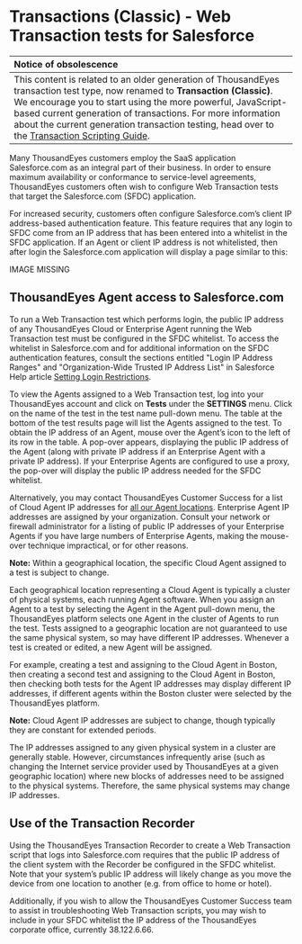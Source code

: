 # Transactions \(Classic\) - Web Transaction tests for Salesforce

| Notice of obsolescence |
| :--- |
| This content is related to an older generation of ThousandEyes transaction test type, now renamed to **Transaction \(Classic\)**. We encourage you to start using the more powerful, JavaScript-based current generation of transactions. For more information about the current generation transaction testing, head over to the [Transaction Scripting Guide](https://success.thousandeyes.com/PublicArticlePage?articleIdParam=kA044000000UFYvCAO_Transaction-Scripting-Guide). |

Many ThousandEyes customers employ the SaaS application Salesforce.com as an integral part of their business.  In order to ensure maximum availability or conformance to service-level agreements, ThousandEyes customers often wish to configure Web Transaction tests that target the Salesforce.com \(SFDC\) application.

For increased security, customers often configure Salesforce.com’s client IP address-based authentication feature.  This feature requires that any login to SFDC come from an IP address that has been entered into a whitelist in the SFDC application. If an Agent or client IP address is not whitelisted, then after login the Salesforce.com application will display a page similar to this:

IMAGE MISSING

##  ThousandEyes Agent access to Salesforce.com

To run a Web Transaction test which performs login, the public IP address of any ThousandEyes Cloud or Enterprise Agent running the Web Transaction test must be configured in the SFDC whitelist.  To access the whitelist in Salesforce.com and for additional information on the SFDC authentication features, consult the sections entitled "Login IP Address Ranges" and "Organization-Wide Trusted IP Address List" in Salesforce Help article [Setting Login Restrictions](https://help.salesforce.com/HTViewHelpDoc?id=admin_loginrestrict.htm&language=en_US).

To view the Agents assigned to a Web Transaction test, log into your ThousandEyes account and click on **Tests** under the **SETTINGS** menu. Click on the name of the test in the test name pull-down menu. The table at the bottom of the test results page will list the Agents assigned to the test. To obtain the IP address of an Agent, mouse over the Agent’s icon to the left of its row in the table. A pop-over appears, displaying the public IP address of the Agent \(along with private IP address if an Enterprise Agent with a private IP address\).  If your Enterprise Agents are configured to use a proxy, the pop-over will display the public IP address needed for the SFDC whitelist.

Alternatively, you may contact ThousandEyes Customer Success for a list of Cloud Agent IP addresses for [all our Agent locations](https://www.thousandeyes.com/product/agent-locations). Enterprise Agent IP addresses are assigned by your organization.  Consult your network or firewall administrator for a listing of public IP addresses of your Enterprise Agents if you have large numbers of Enterprise Agents, making the mouse-over technique impractical, or for other reasons.

**Note:** Within a geographical location, the specific Cloud Agent assigned to a test is subject to change.

Each geographical location representing a Cloud Agent is typically a cluster of physical systems, each running Agent software. When you assign an Agent to a test by selecting the Agent in the Agent pull-down menu, the ThousandEyes platform selects one Agent in the cluster of Agents to run the test.  Tests assigned to a geographic location are not guaranteed to use the same physical system, so may have different IP addresses.  Whenever a test is created or edited, a new Agent will be assigned.

For example, creating a test and assigning to the Cloud Agent in Boston, then creating a second test and assigning to the Cloud Agent in Boston, then checking both tests for the Agent IP addresses may display different IP addresses, if different agents within the Boston cluster were selected by the ThousandEyes platform.

**Note:** Cloud Agent IP addresses are subject to change, though typically they are constant for extended periods.

The IP addresses assigned to any given physical system in a cluster are generally stable.  However, circumstances infrequently arise \(such as changing the Internet service provider used by ThousandEyes at a given geographic location\) where new blocks of addresses need to be assigned to the physical systems. Therefore, the same physical systems may change IP addresses.

## Use of the Transaction Recorder

Using the ThousandEyes Transaction Recorder to create a Web Transaction script that logs into Salesforce.com requires that the public IP address of the client system with the Recorder be configured in the SFDC whitelist.  Note that your system’s public IP address will likely change as you move the device from one location to another \(e.g. from office to home or hotel\).

Additionally, if you wish to allow the ThousandEyes Customer Success team to assist in troubleshooting Web Transaction scripts, you may wish to include in your SFDC whitelist the IP address of the ThousandEyes corporate office, currently 38.122.6.66.

